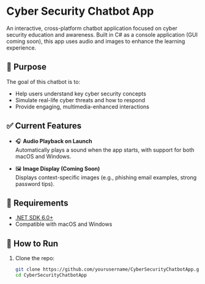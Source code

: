 # Cyber Security Chatbot App

An interactive, cross-platform chatbot application focused on cyber security education and awareness. Built in C# as a console application (GUI coming soon), this app uses audio and images to enhance the learning experience.

## 🔐 Purpose

The goal of this chatbot is to:
- Help users understand key cyber security concepts
- Simulate real-life cyber threats and how to respond
- Provide engaging, multimedia-enhanced interactions

## ✅ Current Features

- 🎧 **Audio Playback on Launch**  
  Automatically plays a sound when the app starts, with support for both macOS and Windows.

- 🖼 **Image Display (Coming Soon)**  
  Displays context-specific images (e.g., phishing email examples, strong password tips).

## 🔧 Requirements

- [.NET SDK 6.0+](https://dotnet.microsoft.com/download)
- Compatible with macOS and Windows

## 🚀 How to Run

1. Clone the repo:
   ```bash
   git clone https://github.com/yourusername/CyberSecurityChatbotApp.git
   cd CyberSecurityChatbotApp

